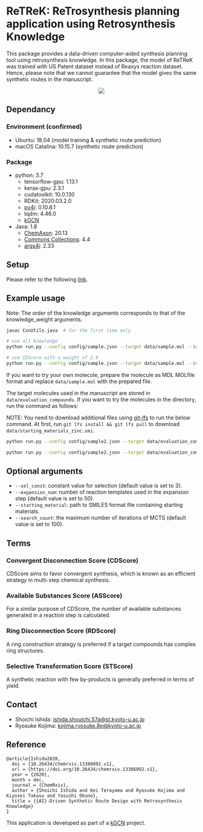 # ReTReK: ReTrosynthesis planning application using Retrosynthesis Knowledge
This package provides a data-driven computer-aided synthesis planning tool using retrosynthesis knowledge. 
In this package, the model of ReTReK was trained with US Patent dataset instead of Reaxys reaction dataset. 
Hence, please note that we cannot guarantee that the model gives the same synthetic routes in the manuscript. 

<div align="center">
  <img src="./images/ReTReK_summary.jpg">
</div>

## Dependancy
### Environment (confirmed)
- Ubuntu: 18.04 (model training & synthetic route prediction)
- macOS Catalina: 10.15.7 (synthetic route prediction)

### Package
- python: 3.7
    - tensorflow-gpu: 1.13.1
    - keras-gpu: 2.3.1
    - cudatoolkit: 10.0.130
    - RDKit: 2020.03.2.0
    - [py4j](https://www.py4j.org/): 0.10.8.1
    - tqdm: 4.46.0
    - [kGCN](https://github.com/clinfo/kGCN)
- Java: 1.8
    - [ChemAxon](https://docs.chemaxon.com/display/docs/Installing_to_Servers.html): 20.13
    - [Commons Collections](https://commons.apache.org/proper/commons-collections/download_collections.cgi): 4.4
    - [args4j](https://search.maven.org/search?q=g:args4j%20AND%20a:args4j): 2.33

## Setup
Please refer to the following [link](doc/setup.md). 

## Example usage

Note: The order of the knowledge arguments corresponds to that of the knowledge_weight arguments. 
```bash
javac CxnUtils.java  # for the first time only

# use all knowledge
python run.py --config config/sample.json --target data/sample.mol --knowledge cdscore rdscore asscore stscore --knowledge_weights 1.0 1.0 1.0 1.0

# use CDScore with a weight of 2.0
python run.py --config config/sample.json --target data/sample.mol --knowledge cdscore --knowledge_weights 2.0 0.0 0.0 0.0
```
If you want to try your own molecule, prepare the molecule as MDL MOLfile format and replace `data/sample.mol` with the prepared file. 

The target molecules used in the manuscript are stored in `data/evaluation_compounds`. 
If you want to try the molecules in the directory, run the command as follows:

NOTE: You need to download additional files using [git-lfs](https://git-lfs.github.com/) to run the below command. 
At first, run `git lfs install && git lfs pull` to download `data/starting_materials_zinc.smi`.
```bash
python run.py --config config/sample2.json --target data/evaluation_compounds/drug-like-compounds/MtbTMPK_inhibitor.mol --knowledge cdscore --knowledge_weights 5.0 0.0 0.0 0.0 --sel_const 10 --expansion_num 500

python run.py --config config/sample2.json --target data/evaluation_compounds/drug-like-compounds/α7_nicotinic_acetylcholine_receptor_silent_agonist.mol --knowledge cdscore --knowledge_weights 5.0 0.0 0.0 0.0 --sel_const 10 --expansion_num 500
```

## Optional arguments

- `--sel_const`: constant value for selection (default value is set to 3). 
- `--expansion_num`: number of reaction templates used in the expansion step (default value is set to 50). 
- `--starting_material`: path to SMILES format file containing starting materials. 
- `--search_count`: the maximum number of iterations of MCTS (default value is set to 100). 

## Terms
### Convergent Disconnection Score (CDScore)
CDScore aims to favor convergent synthesis, which is known as an efficient strategy in multi-step chemical synthesis. 

### Available Substances Score (ASScore)
For a similar purpose of CDScore, the number of available substances generated in a reaction step is calculated. 

### Ring Disconnection Score (RDScore)
A ring construction strategy is preferred if a target compounds has complex ring structures.

### Selective Transformation Score (STScore)
A synthetic reaction with few by-products is generally preferred in terms of yield.

## Contact

- Shoichi Ishida: ishida.shouichi.57a@st.kyoto-u.ac.jp 
- Ryosuke Kojima: kojima.ryosuke.8e@kyoto-u.ac.jp 

## Reference
```
@article{Ishida2020,
  doi = {10.26434/chemrxiv.13386092.v1},
  url = {https://doi.org/10.26434/chemrxiv.13386092.v1},
  year = {2020},
  month = dec,
  journal = {ChemRxiv},
  author = {Shoichi Ishida and Kei Terayama and Ryosuke Kojima and Kiyosei Takasu and Yasushi Okuno},
  title = {{AI}-Driven Synthetic Route Design with Retrosynthesis Knowledge}
}
```
This application is developed as part of a [kGCN](https://github.com/clinfo/kGCN) project. 

